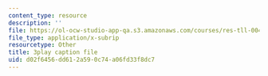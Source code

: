 ```yaml
---
content_type: resource
description: ''
file: https://ol-ocw-studio-app-qa.s3.amazonaws.com/courses/res-tll-004-stem-concept-videos-fall-2013/d02f6456dd612a590c74a06fd33f8dc7_fv5QB3eK7jA.srt
file_type: application/x-subrip
resourcetype: Other
title: 3play caption file
uid: d02f6456-dd61-2a59-0c74-a06fd33f8dc7
---
```

